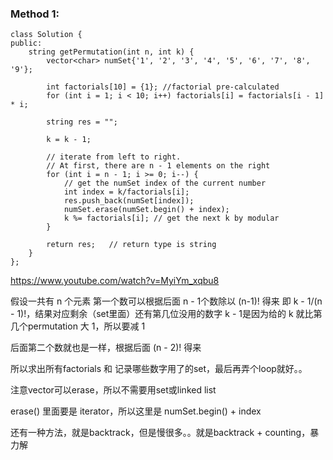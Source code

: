 ### Method 1: 
```
class Solution {
public:
    string getPermutation(int n, int k) {
        vector<char> numSet{'1', '2', '3', '4', '5', '6', '7', '8', '9'};
        
        int factorials[10] = {1}; //factorial pre-calculated
        for (int i = 1; i < 10; i++) factorials[i] = factorials[i - 1] * i;
        
        string res = "";
        
        k = k - 1;
        
        // iterate from left to right.
        // At first, there are n - 1 elements on the right
        for (int i = n - 1; i >= 0; i--) {
            // get the numSet index of the current number
            int index = k/factorials[i]; 
            res.push_back(numSet[index]);
            numSet.erase(numSet.begin() + index);
            k %= factorials[i]; // get the next k by modular 
        }
        
        return res;   // return type is string
    }
};
```

https://www.youtube.com/watch?v=MyiYm_xqbu8

假设一共有 n 个元素
第一个数可以根据后面 n - 1个数除以 (n-1)! 得来
即 k - 1/(n - 1)!，结果对应剩余（set里面）还有第几位没用的数字
k - 1是因为给的 k 就比第几个permutation 大 1，所以要减 1

后面第二个数就也是一样，根据后面 (n - 2)! 得来

所以求出所有factorials 和 记录哪些数字用了的set，最后再弄个loop就好。。

注意vector可以erase，所以不需要用set或linked list

erase() 里面要是 iterator，所以这里是 numSet.begin() + index



还有一种方法，就是backtrack，但是慢很多。。就是backtrack + counting，暴力解